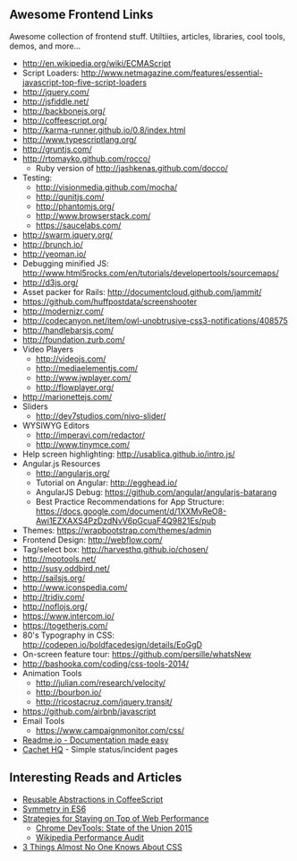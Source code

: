 ## Awesome Frontend Links
Awesome collection of frontend stuff. Utiltiies, articles, libraries, cool tools, demos, and more...

* http://en.wikipedia.org/wiki/ECMAScript
* Script Loaders: http://www.netmagazine.com/features/essential-javascript-top-five-script-loaders
* http://jquery.com/
* http://jsfiddle.net/
* http://backbonejs.org/
* http://coffeescript.org/
* http://karma-runner.github.io/0.8/index.html
* http://www.typescriptlang.org/
* http://gruntjs.com/
* http://rtomayko.github.com/rocco/
    * Ruby version of http://jashkenas.github.com/docco/
* Testing:
    * http://visionmedia.github.com/mocha/
    * http://qunitjs.com/
    * http://phantomjs.org/
    * http://www.browserstack.com/
    * https://saucelabs.com/
* http://swarm.jquery.org/
* http://brunch.io/
* http://yeoman.io/
* Debugging minified JS: http://www.html5rocks.com/en/tutorials/developertools/sourcemaps/
* http://d3js.org/
* Asset packer for Rails: http://documentcloud.github.com/jammit/
* https://github.com/huffpostdata/screenshooter
* http://modernizr.com/
* http://codecanyon.net/item/owl-unobtrusive-css3-notifications/408575
* http://handlebarsjs.com/
* http://foundation.zurb.com/
* Video Players
    * http://videojs.com/
    * http://mediaelementjs.com/
    * http://www.jwplayer.com/
    * http://flowplayer.org/
* http://marionettejs.com/
* Sliders
    * http://dev7studios.com/nivo-slider/
* WYSIWYG Editors
    * http://imperavi.com/redactor/
    * http://www.tinymce.com/
* Help screen highlighting: http://usablica.github.io/intro.js/
* Angular.js Resources
    * http://angularjs.org/
    * Tutorial on Angular: http://egghead.io/
    * AngularJS Debug: https://github.com/angular/angularjs-batarang
    * Best Practice Recommendations for App Structure: https://docs.google.com/document/d/1XXMvReO8-Awi1EZXAXS4PzDzdNvV6pGcuaF4Q9821Es/pub
* Themes: https://wrapbootstrap.com/themes/admin
* Frontend Design: http://webflow.com/
* Tag/select box: http://harvesthq.github.io/chosen/
* http://mootools.net/
* http://susy.oddbird.net/
* http://sailsjs.org/
* http://www.iconspedia.com/
* http://tridiv.com/
* http://noflojs.org/
* https://www.intercom.io/
* https://togetherjs.com/
* 80's Typography in CSS: http://codepen.io/boldfacedesign/details/EoGgD
* On-screen feature tour: https://github.com/persille/whatsNew
* http://bashooka.com/coding/css-tools-2014/
* Animation Tools
    * http://julian.com/research/velocity/
    * http://bourbon.io/
    * http://ricostacruz.com/jquery.transit/
* https://github.com/airbnb/javascript
* Email Tools
    * https://www.campaignmonitor.com/css/
* [Readme.io - Documentation made easy](http://readme.io/)
* [Cachet HQ](https://cachethq.io/) - Simple status/incident pages

## Interesting Reads and Articles

* [Reusable Abstractions in CoffeeScript](https://github.com/raganwald-deprecated/homoiconic/blob/master/2012/01/reuseable-abstractions.md)
* [Symmetry in ES6](http://raganwald.com/2015/03/12/symmetry.html)
* [Strategies for Staying on Top of Web Performance](https://css-tricks.com/strategies-for-staying-on-top-of-web-performance/)
    * [Chrome DevTools: State of the Union 2015](https://speakerdeck.com/addyosmani/devtools-state-of-the-union-2015)
    * [Wikipedia Performance Audit](https://docs.google.com/document/d/1K-mKOqiUiSjgZTEscBLjtjd6E67oiK8H2ztOiq5tigk/pub#h.vwra8t2fwx8t)
* [3 Things Almost No One Knows About CSS](http://www.sitepoint.com/3-things-almost-one-knows-css/)

